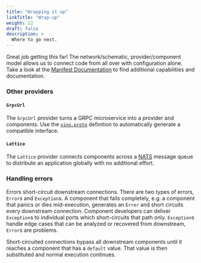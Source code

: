 ```yaml
---
title: "Wrapping it up"
linkTitle: "Wrap-up"
weight: 12
draft: false
description: >
  Where to go next.
---
```


Great job getting this far! The network/schematic, provider/component model allows us to connect code from all over with configuration alone. Take a look at the [Manifest Documentation](/configuration/host-manifests/v0/) to find additional capabilities and documentation.

### Other providers

#### `GrpcUrl`

The `GrpcUrl` provider turns a GRPC microservice into a provider and components. Use the [`vino.proto`](https://releases.vino.dev/artifacts/latest/vino.proto) definition to automatically generate a compatible interface.

#### `Lattice`

The `Lattice` provider connects components across a [NATS](https://nats.io) message queue to distribute an application globally with no additional effort.

### Handling errors

Errors short-circuit downstream connections. There are two types of errors, `Error`s and `Exception`s. A component that fails completely, e.g. a component that panics or dies mid-execution, generates an `Error` and short circuits every downstream connection. Component developers can deliver `Exception`s to individual ports which short-circuits that path only. `Exception`s handle edge cases that can be analyzed or recovered from downstream, `Error`s are problems.

Short-circuited connections bypass all downstream components until it reaches a component that has a `default` value. That value is then substituted and normal execution continues.

[`vinoc`]: /tools/vinoc/
[`vow`]: /tools/vow/
[`vino`]: /tools/vino/
